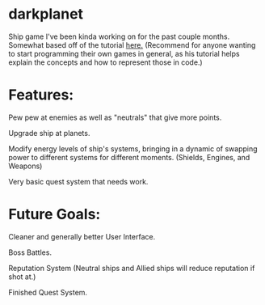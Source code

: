 # darkplanet


Ship game I've been kinda working on for the past couple months.
Somewhat based off of the tutorial <a href="https://www.youtube.com/watch?v=9dzhgsVaiSo">here.</a>
(Recommend for anyone wanting to start programming their own games in general, as his tutorial helps explain the concepts and how to represent those in code.)


# Features:
Pew pew at enemies as well as "neutrals" that give more points.

Upgrade ship at planets.

Modify energy levels of ship's systems, bringing in a dynamic of swapping power to different systems for different moments. (Shields, Engines, and Weapons)

Very basic quest system that needs work.

# Future Goals:
Cleaner and generally better User Interface.

Boss Battles.

Reputation System (Neutral ships and Allied ships will reduce reputation if shot at.)

Finished Quest System.
